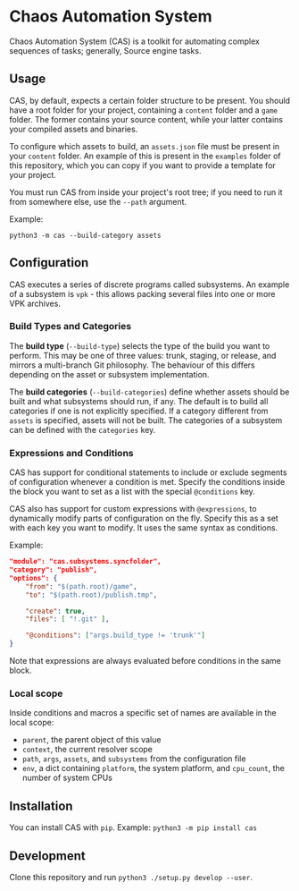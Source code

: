 # Chaos Automation System

Chaos Automation System (CAS) is a toolkit for automating complex sequences of tasks; generally, Source engine tasks.

## Usage
CAS, by default, expects a certain folder structure to be present. You should have a root folder for your project, containing a `content` folder and a `game` folder. The former contains your source content, while your latter contains your compiled assets and binaries.

To configure which assets to build, an `assets.json` file must be present in your `content` folder. An example of this is present in the `examples` folder of this repository, which you can copy if you want to provide a template for your project.

You must run CAS from inside your project's root tree; if you need to run it from somewhere else, use the `--path` argument.

Example:
```
python3 -m cas --build-category assets
```

## Configuration
CAS executes a series of discrete programs called subsystems.
An example of a subsystem is `vpk` - this allows packing several files into one or more VPK archives.

### Build Types and Categories
The **build type** (`--build-type`) selects the type of the build you want to perform. This may be one of three values: trunk, staging, or release, and mirrors a multi-branch Git philosophy. The behaviour of this differs depending on the asset or subsystem implementation.

The **build categories** (`--build-categories`) define whether assets should be built and what subsystems should run, if any. The default is to build all categories if one is not explicitly specified. If a category different from `assets` is specified, assets will not be built. The categories of a subsystem can be defined with the `categories` key.

### Expressions and Conditions
CAS has support for conditional statements to include or exclude segments of configuration whenever a condition is met. Specify the conditions inside the block you want to set as a list with the special `@conditions` key.


CAS also has support for custom expressions with `@expressions`, to dynamically modify parts of configuration on the fly. Specify this as a set with each key you want to modify. It uses the same syntax as conditions.

Example:
```json
"module": "cas.subsystems.syncfolder",
"category": "publish",
"options": {
    "from": "$(path.root)/game",
    "to": "$(path.root)/publish.tmp",

    "create": true,
    "files": [ "!.git" ],

    "@conditions": ["args.build_type != 'trunk'"]
}
```

Note that expressions are always evaluated before conditions in the same block.

### Local scope
Inside conditions and macros a specific set of names are available in the local scope:
- `parent`, the parent object of this value
- `context`, the current resolver scope
- `path`, `args`, `assets`, and `subsystems` from the configuration file
- `env`, a dict containing `platform`, the system platform, and `cpu_count`, the number of system CPUs

## Installation
You can install CAS with `pip`. Example: `python3 -m pip install cas`

## Development
Clone this repository and run `python3 ./setup.py develop --user`.
